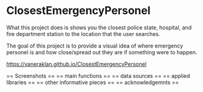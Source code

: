 # ClosestEmergencyPersonel

What this project does is shows you the closest police state, hospital, and fire department station to
the location that the user searches.

The goal of this project is to provide a visual idea of where emergency personel is and how close/spread out
they are if something were to happen.

https://vaneraklan.github.io/ClosestEmergencyPersonel

== Screenshots ==
== main functions ==
== data sources ==
== applied libraries ==
== other informative pieces ==
== acknowledgemnts ==
